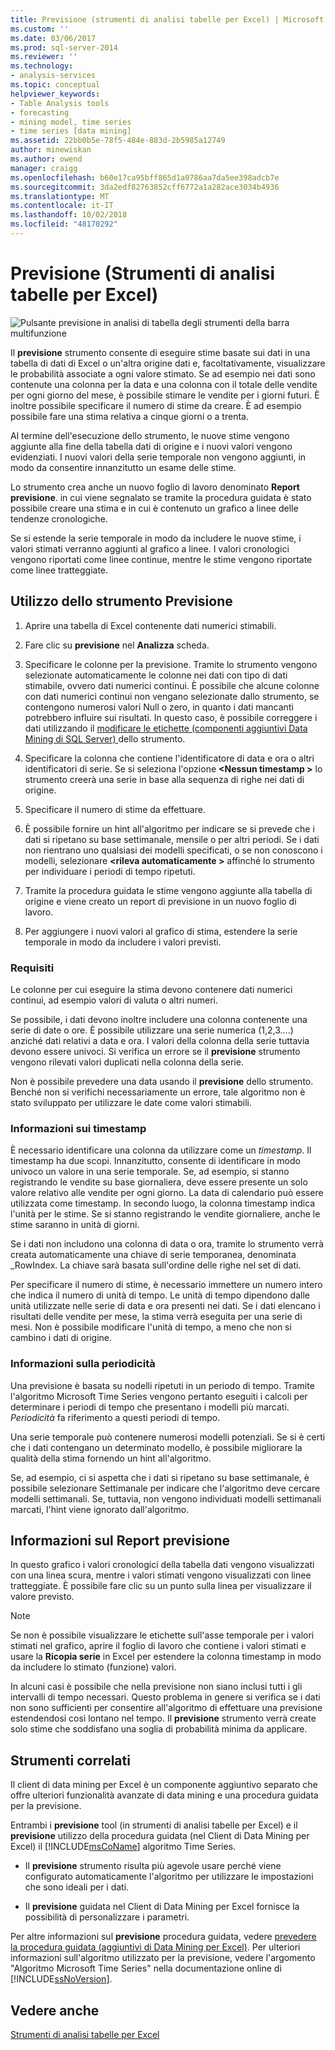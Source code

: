 ```yaml
---
title: Previsione (strumenti di analisi tabelle per Excel) | Microsoft Docs
ms.custom: ''
ms.date: 03/06/2017
ms.prod: sql-server-2014
ms.reviewer: ''
ms.technology:
- analysis-services
ms.topic: conceptual
helpviewer_keywords:
- Table Analysis tools
- forecasting
- mining model, time series
- time series [data mining]
ms.assetid: 22bb0b5e-78f5-484e-883d-2b5985a12749
author: minewiskan
ms.author: owend
manager: craigg
ms.openlocfilehash: b60e17ca95bff865d1a0786aa7da5ee398adcb7e
ms.sourcegitcommit: 3da2edf82763852cff6772a1a282ace3034b4936
ms.translationtype: MT
ms.contentlocale: it-IT
ms.lasthandoff: 10/02/2018
ms.locfileid: "48170292"
---
```

# <a name="forecast-table-analysis-tools-for-excel"></a>Previsione (Strumenti di analisi tabelle per Excel)
  ![Pulsante previsione in analisi di tabella degli strumenti della barra multifunzione](media/tat-forecast.gif "pulsante previsione sulla barra multifunzione strumenti di analisi tabelle")  
  
 Il **previsione** strumento consente di eseguire stime basate sui dati in una tabella di dati di Excel o un'altra origine dati e, facoltativamente, visualizzare le probabilità associate a ogni valore stimato. Se ad esempio nei dati sono contenute una colonna per la data e una colonna con il totale delle vendite per ogni giorno del mese, è possibile stimare le vendite per i giorni futuri. È inoltre possibile specificare il numero di stime da creare. È ad esempio possibile fare una stima relativa a cinque giorni o a trenta.  
  
 Al termine dell'esecuzione dello strumento, le nuove stime vengono aggiunte alla fine della tabella dati di origine e i nuovi valori vengono evidenziati. I nuovi valori della serie temporale non vengono aggiunti, in modo da consentire innanzitutto un esame delle stime.  
  
 Lo strumento crea anche un nuovo foglio di lavoro denominato **Report previsione**. in cui viene segnalato se tramite la procedura guidata è stato possibile creare una stima e in cui è contenuto un grafico a linee delle tendenze cronologiche.  
  
 Se si estende la serie temporale in modo da includere le nuove stime, i valori stimati verranno aggiunti al grafico a linee. I valori cronologici vengono riportati come linee continue, mentre le stime vengono riportate come linee tratteggiate.  
  
## <a name="using-the-forecast-tool"></a>Utilizzo dello strumento Previsione  
  
1.  Aprire una tabella di Excel contenente dati numerici stimabili.  
  
2.  Fare clic su **previsione** nel **Analizza** scheda.  
  
3.  Specificare le colonne per la previsione. Tramite lo strumento vengono selezionate automaticamente le colonne nei dati con tipo di dati stimabile, ovvero dati numerici continui. È possibile che alcune colonne con dati numerici continui non vengano selezionate dallo strumento, se contengono numerosi valori Null o zero, in quanto i dati mancanti potrebbero influire sui risultati. In questo caso, è possibile correggere i dati utilizzando il [modificare le etichette &#40;componenti aggiuntivi Data Mining di SQL Server&#41; ](relabel-sql-server-data-mining-add-ins.md) dello strumento.  
  
4.  Specificare la colonna che contiene l'identificatore di data e ora o altri identificatori di serie. Se si seleziona l'opzione  **\<Nessun timestamp >** lo strumento creerà una serie in base alla sequenza di righe nei dati di origine.  
  
5.  Specificare il numero di stime da effettuare.  
  
6.  È possibile fornire un hint all'algoritmo per indicare se si prevede che i dati si ripetano su base settimanale, mensile o per altri periodi. Se i dati non rientrano uno qualsiasi dei modelli specificati, o se non conoscono i modelli, selezionare  **\<rileva automaticamente >** affinché lo strumento per individuare i periodi di tempo ripetuti.  
  
7.  Tramite la procedura guidata le stime vengono aggiunte alla tabella di origine e viene creato un report di previsione in un nuovo foglio di lavoro.  
  
8.  Per aggiungere i nuovi valori al grafico di stima, estendere la serie temporale in modo da includere i valori previsti.  
  
### <a name="requirements"></a>Requisiti  
 Le colonne per cui eseguire la stima devono contenere dati numerici continui, ad esempio valori di valuta o altri numeri.  
  
 Se possibile, i dati devono inoltre includere una colonna contenente una serie di date o ore. È possibile utilizzare una serie numerica (1,2,3….) anziché dati relativi a data e ora. I valori della colonna della serie tuttavia devono essere univoci. Si verifica un errore se il **previsione** strumento vengono rilevati valori duplicati nella colonna della serie.  
  
 Non è possibile prevedere una data usando il **previsione** dello strumento. Benché non si verifichi necessariamente un errore, tale algoritmo non è stato sviluppato per utilizzare le date come valori stimabili.  
  
### <a name="understanding-time-stamps"></a>Informazioni sui timestamp  
 È necessario identificare una colonna da utilizzare come un *timestamp*. Il timestamp ha due scopi. Innanzitutto, consente di identificare in modo univoco un valore in una serie temporale. Se, ad esempio, si stanno registrando le vendite su base giornaliera, deve essere presente un solo valore relativo alle vendite per ogni giorno. La data di calendario può essere utilizzata come timestamp. In secondo luogo, la colonna timestamp indica l'unità per le stime. Se si stanno registrando le vendite giornaliere, anche le stime saranno in unità di giorni.  
  
 Se i dati non includono una colonna di data o ora, tramite lo strumento verrà creata automaticamente una chiave di serie temporanea, denominata _RowIndex. La chiave sarà basata sull'ordine delle righe nel set di dati.  
  
 Per specificare il numero di stime, è necessario immettere un numero intero che indica il numero di unità di tempo. Le unità di tempo dipendono dalle unità utilizzate nelle serie di data e ora presenti nei dati. Se i dati elencano i risultati delle vendite per mese, la stima verrà eseguita per una serie di mesi. Non è possibile modificare l'unità di tempo, a meno che non si cambino i dati di origine.  
  
### <a name="understanding-periodicity"></a>Informazioni sulla periodicità  
 Una previsione è basata su nodelli ripetuti in un periodo di tempo. Tramite l'algoritmo Microsoft Time Series vengono pertanto eseguiti i calcoli per determinare i periodi di tempo che presentano i modelli più marcati. *Periodicità* fa riferimento a questi periodi di tempo.  
  
 Una serie temporale può contenere numerosi modelli potenziali. Se si è certi che i dati contengano un determinato modello, è possibile migliorare la qualità della stima fornendo un hint all'algoritmo.  
  
 Se, ad esempio, ci si aspetta che i dati si ripetano su base settimanale, è possibile selezionare Settimanale per indicare che l'algoritmo deve cercare modelli settimanali. Se, tuttavia, non vengono individuati modelli settimanali marcati, l'hint viene ignorato dall'algoritmo.  
  
## <a name="understanding-the-forecasting-report"></a>Informazioni sul Report previsione  
 In questo grafico i valori cronologici della tabella dati vengono visualizzati con una linea scura, mentre i valori stimati vengono visualizzati con linee tratteggiate. È possibile fare clic su un punto sulla linea per visualizzare il valore previsto.  
  
> [!NOTE]  
>  Se non è possibile visualizzare le etichette sull'asse temporale per i valori stimati nel grafico, aprire il foglio di lavoro che contiene i valori stimati e usare la **Ricopia serie** in Excel per estendere la colonna timestamp in modo da includere lo stimato (funzione) valori.  
  
 In alcuni casi è possibile che nella previsione non siano inclusi tutti i gli intervalli di tempo necessari. Questo problema in genere si verifica se i dati non sono sufficienti per consentire all'algoritmo di effettuare una previsione estendendosi così lontano nel tempo. Il **previsione** strumento verrà create solo stime che soddisfano una soglia di probabilità minima da applicare.  
  
## <a name="related-tools"></a>Strumenti correlati  
 Il client di data mining per Excel è un componente aggiuntivo separato che offre ulteriori funzionalità avanzate di data mining e una procedura guidata per la previsione.  
  
 Entrambi i **previsione** tool (in strumenti di analisi tabelle per Excel) e il **previsione** utilizzo della procedura guidata (nel Client di Data Mining per Excel) il [!INCLUDE[msCoName](../includes/msconame-md.md)] algoritmo Time Series.  
  
-   Il **previsione** strumento risulta più agevole usare perché viene configurato automaticamente l'algoritmo per utilizzare le impostazioni che sono ideali per i dati.  
  
-   Il **previsione** guidata nel Client di Data Mining per Excel fornisce la possibilità di personalizzare i parametri.  
  
 Per altre informazioni sul **previsione** procedura guidata, vedere [prevedere la procedura guidata &#40;aggiuntivi di Data Mining per Excel&#41;](forecast-wizard-data-mining-add-ins-for-excel.md). Per ulteriori informazioni sull'algoritmo utilizzato per la previsione, vedere l'argomento "Algoritmo Microsoft Time Series" nella documentazione online di [!INCLUDE[ssNoVersion](../includes/ssnoversion-md.md)].  
  
## <a name="see-also"></a>Vedere anche  
 [Strumenti di analisi tabelle per Excel](table-analysis-tools-for-excel.md)  
  
  
